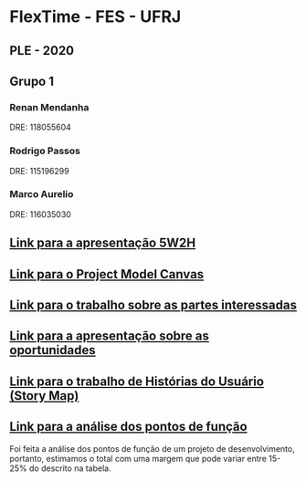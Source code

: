 # FlexTime - FES - UFRJ
## PLE - 2020
## Grupo 1
### Renan Mendanha
DRE: 118055604
### Rodrigo Passos
DRE: 115196299
### Marco Aurelio
DRE: 116035030

## [Link para a apresentação 5W2H](https://moodle.cos.ufrj.br/pluginfile.php/5831/assignsubmission_file/submission_files/1011/5W2H_FlexTime_marco-renan-rodrigo.pdf?forcedownload=1)
## [Link para o Project Model Canvas](https://docs.google.com/drawings/d/15FAnvuz9lBVvd03HWmZEQbLBeTi5ZbNjEbcjwzt-ZqQ/edit?usp=sharing)
## [Link para o trabalho sobre as partes interessadas](https://docs.google.com/document/d/1SzmY0Sv2zQQNJ3jx6qOq0CEDH2-jcWbaYZzl4O3HXQ4/edit?usp=sharing)
## [Link para a apresentação sobre as oportunidades](https://docs.google.com/presentation/d/1WKw0rXlK_6LtJDeIbqEFIgiWm_uWjZAT6hRvB1HjCBI/edit?usp=sharing)
## [Link para o trabalho de Histórias do Usuário (Story Map)](https://miro.com/welcomeonboard/BRuMej3roHJBUEdKhVMULk5MY1twvtXpnK5vVt91aQpZKpuM7zCFhAwhod30vKNo)
## [Link para a análise dos pontos de função](https://docs.google.com/spreadsheets/d/1voGMdp-_yMla13pED7LHVxbrCSR98XVNLB7uwObjSaE/edit?usp=sharing)
Foi feita a análise dos pontos de função de um projeto de desenvolvimento, portanto, estimamos o total com uma margem que pode variar entre 15-25% do descrito na tabela.
